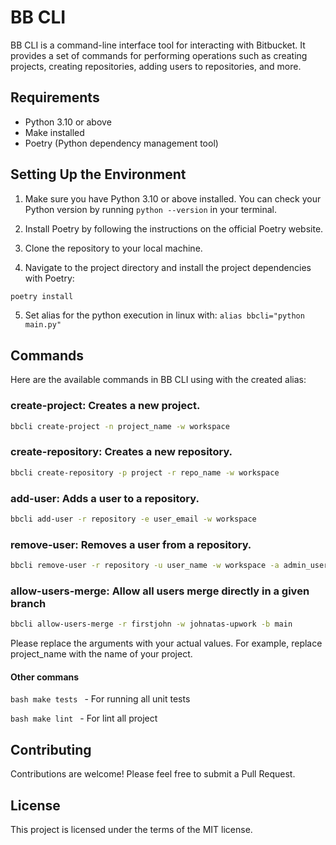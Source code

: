 # BB CLI

BB CLI is a command-line interface tool for interacting with Bitbucket. It provides a set of commands for performing operations such as creating projects, creating repositories, adding users to repositories, and more.

## Requirements

- Python 3.10 or above
- Make installed
- Poetry (Python dependency management tool)

## Setting Up the Environment

1. Make sure you have Python 3.10 or above installed. You can check your Python version by running `python --version` in your terminal.

2. Install Poetry by following the instructions on the official Poetry website.

3. Clone the repository to your local machine.

4. Navigate to the project directory and install the project dependencies with Poetry:

```bash
poetry install
```

5. Set alias for the python execution in linux with:  `alias bbcli="python main.py"`

## Commands

Here are the available commands in BB CLI using with the created alias:

### create-project: Creates a new project.

```bash
bbcli create-project -n project_name -w workspace
```

### create-repository: Creates a new repository.

```bash
bbcli create-repository -p project -r repo_name -w workspace
```

### add-user: Adds a user to a repository.

```bash
bbcli add-user -r repository -e user_email -w workspace
```

### remove-user: Removes a user from a repository.

```bash
bbcli remove-user -r repository -u user_name -w workspace -a admin_username -p password
```

### allow-users-merge: Allow all users merge directly in a given branch

```bash
bbcli allow-users-merge -r firstjohn -w johnatas-upwork -b main
```

Please replace the arguments with your actual values. For example, replace project_name with the name of your project.

#### Other commans 

``bash
make tests
`` - For running all unit tests

``bash
make lint
`` - For lint all project

## Contributing
Contributions are welcome! Please feel free to submit a Pull Request.


## License
This project is licensed under the terms of the MIT license.